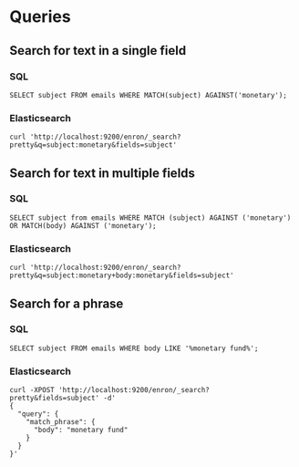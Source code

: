 # Queries

## Search for text in a single field

### SQL

    SELECT subject FROM emails WHERE MATCH(subject) AGAINST('monetary');

### Elasticsearch

    curl 'http://localhost:9200/enron/_search?pretty&q=subject:monetary&fields=subject'

## Search for text in multiple fields

### SQL

    SELECT subject from emails WHERE MATCH (subject) AGAINST ('monetary') OR MATCH(body) AGAINST ('monetary');

### Elasticsearch

    curl 'http://localhost:9200/enron/_search?pretty&q=subject:monetary+body:monetary&fields=subject'


## Search for a phrase

### SQL

    SELECT subject FROM emails WHERE body LIKE '%monetary fund%';

### Elasticsearch

    curl -XPOST 'http://localhost:9200/enron/_search?pretty&fields=subject' -d'
    {
      "query": {
        "match_phrase": {
          "body": "monetary fund"
        }
      }
    }'
